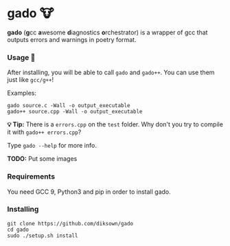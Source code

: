 # gado 🐮

**gado** (**g**cc **a**wesome **d**iagnostics **o**rchestrator) is a wrapper of gcc that outputs errors and warnings in poetry format.

### Usage 🔎

After installing, you will be able to call `gado` and `gado++`. You can use them just like `gcc/g++`!

Examples:

```
gado source.c -Wall -o output_executable
gado++ source.cpp -Wall -o output_executable
```

**💡 Tip:** There is a `errors.cpp` on the `test` folder. Why don't you try to compile it with `gado++ errors.cpp`?

Type `gado --help` for more info.

**TODO:** Put some images


### Requirements
You need GCC 9, Python3 and pip in order to install gado.

### Installing
```
git clone https://github.com/diksown/gado
cd gado
sudo ./setup.sh install
```
